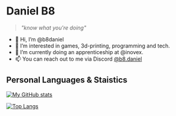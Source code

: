 # Daniel B8

> *"know what you're doing"*

- 👋 Hi, I’m @b8daniel
- 👀 I’m interested in games, 3d-printing, programming and tech.
- 🌱 I’m currently doing an apprenticeship at @inovex.
- 📫 You can reach out to me via Discord [@b8.daniel](https://discordapp.com/users/634832620521259008)

## Personal Languages & Staistics

[![My GitHub stats](https://github-readme-stats.vercel.app/api?username=b8daniel&count_private=true&hide=issues,prs&show_icons=true&theme=dark)](https://github.com/anuraghazra/github-readme-stats)

[![Top Langs](https://github-readme-stats.vercel.app/api/top-langs/?username=b8daniel&layout=compact&theme=dark)](https://github.com/anuraghazra/github-readme-stats)
